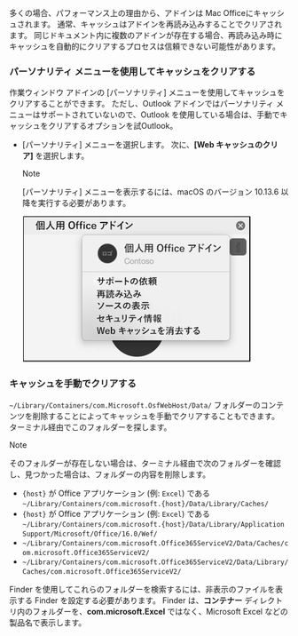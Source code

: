 多くの場合、パフォーマンス上の理由から、アドインは Mac Officeにキャッシュされます。 通常、キャッシュはアドインを再読み込みすることでクリアされます。 同じドキュメント内に複数のアドインが存在する場合、再読み込み時にキャッシュを自動的にクリアするプロセスは信頼できない可能性があります。

### <a name="use-the-personality-menu-to-clear-the-cache"></a>パーソナリティ メニューを使用してキャッシュをクリアする

作業ウィンドウ アドインの [パーソナリティ] メニューを使用してキャッシュをクリアすることができます。 ただし、Outlook アドインではパーソナリティ メニューはサポートされていないので、Outlook を使用している場合は、手動でキャッシュをクリアする[](#clear-the-cache-manually)オプションを試Outlook。

- [パーソナリティ] メニューを選択します。 次に、**[Web キャッシュのクリア]** を選択します。
    > [!NOTE]
    > [パーソナリティ] メニューを表示するには、macOS のバージョン 10.13.6 以降を実行する必要があります。

    ![[パーソナリティ] メニューの [Web キャッシュのクリア] オプションのスクリーン ショット。](../images/mac-clear-cache-menu.png)

### <a name="clear-the-cache-manually"></a>キャッシュを手動でクリアする

`~/Library/Containers/com.Microsoft.OsfWebHost/Data/` フォルダーのコンテンツを削除することによってキャッシュを手動でクリアすることもできます。 ターミナル経由でこのフォルダーを探します。

> [!NOTE]
> そのフォルダーが存在しない場合は、ターミナル経由で次のフォルダーを確認し、見つかった場合は、フォルダーの内容を削除します。
>
> - `{host}` が Office アプリケーション (例: `Excel`) である `~/Library/Containers/com.microsoft.{host}/Data/Library/Caches/`
> - `{host}` が Office アプリケーション (例: `Excel`) である `~/Library/Containers/com.microsoft.{host}/Data/Library/Application Support/Microsoft/Office/16.0/Wef/`
> - `~/Library/Containers/com.microsoft.Office365ServiceV2/Data/Caches/com.microsoft.Office365ServiceV2/`
> - `~/Library/Containers/com.microsoft.Office365ServiceV2/Data/Library/Caches/com.microsoft.Office365ServiceV2/`
>
> Finder を使用してこれらのフォルダーを検索するには、非表示のファイルを表示する Finder を設定する必要があります。 Finder は、**コンテナー** ディレクトリ内のフォルダーを、**com.microsoft.Excel** ではなく、Microsoft Excel などの製品名で表示します。